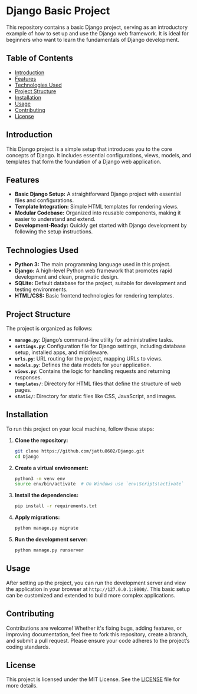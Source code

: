 # Django Basic Project

This repository contains a basic Django project, serving as an introductory example of how to set up and use the Django web framework. It is ideal for beginners who want to learn the fundamentals of Django development.

## Table of Contents

- [Introduction](#introduction)
- [Features](#features)
- [Technologies Used](#technologies-used)
- [Project Structure](#project-structure)
- [Installation](#installation)
- [Usage](#usage)
- [Contributing](#contributing)
- [License](#license)

## Introduction

This Django project is a simple setup that introduces you to the core concepts of Django. It includes essential configurations, views, models, and templates that form the foundation of a Django web application.

## Features

- **Basic Django Setup:** A straightforward Django project with essential files and configurations.
- **Template Integration:** Simple HTML templates for rendering views.
- **Modular Codebase:** Organized into reusable components, making it easier to understand and extend.
- **Development-Ready:** Quickly get started with Django development by following the setup instructions.

## Technologies Used

- **Python 3:** The main programming language used in this project.
- **Django:** A high-level Python web framework that promotes rapid development and clean, pragmatic design.
- **SQLite:** Default database for the project, suitable for development and testing environments.
- **HTML/CSS:** Basic frontend technologies for rendering templates.

## Project Structure

The project is organized as follows:

- **`manage.py`**: Django’s command-line utility for administrative tasks.
- **`settings.py`**: Configuration file for Django settings, including database setup, installed apps, and middleware.
- **`urls.py`**: URL routing for the project, mapping URLs to views.
- **`models.py`**: Defines the data models for your application.
- **`views.py`**: Contains the logic for handling requests and returning responses.
- **`templates/`**: Directory for HTML files that define the structure of web pages.
- **`static/`**: Directory for static files like CSS, JavaScript, and images.

## Installation

To run this project on your local machine, follow these steps:

1. **Clone the repository:**
    ```bash
    git clone https://github.com/jattu8602/Django.git
    cd Django
    ```

2. **Create a virtual environment:**
    ```bash
    python3 -m venv env
    source env/bin/activate  # On Windows use `env\Scripts\activate`
    ```

3. **Install the dependencies:**
    ```bash
    pip install -r requirements.txt
    ```

4. **Apply migrations:**
    ```bash
    python manage.py migrate
    ```

5. **Run the development server:**
    ```bash
    python manage.py runserver
    ```

## Usage

After setting up the project, you can run the development server and view the application in your browser at `http://127.0.0.1:8000/`. This basic setup can be customized and extended to build more complex applications.

## Contributing

Contributions are welcome! Whether it's fixing bugs, adding features, or improving documentation, feel free to fork this repository, create a branch, and submit a pull request. Please ensure your code adheres to the project’s coding standards.

## License

This project is licensed under the MIT License. See the [LICENSE](LICENSE) file for more details.
